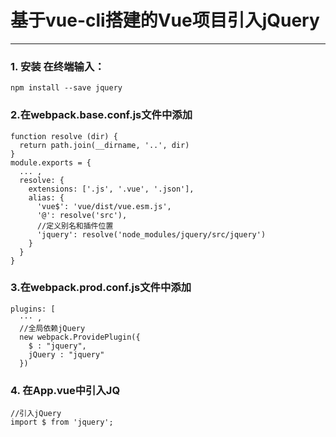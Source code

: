 # 基于vue-cli搭建的Vue项目引入jQuery #
---

### 1. 安装 在终端输入： ###
```
npm install --save jquery
```

### 2.在webpack.base.conf.js文件中添加 ###
```
function resolve (dir) {
  return path.join(__dirname, '..', dir)
}
module.exports = {
  ... ,
  resolve: {
    extensions: ['.js', '.vue', '.json'],
    alias: {
      'vue$': 'vue/dist/vue.esm.js',
      '@': resolve('src'),
      //定义别名和插件位置
      'jquery': resolve('node_modules/jquery/src/jquery')
    }
  }
}
```

### 3.在webpack.prod.conf.js文件中添加 ###
```
plugins: [
  ··· ,
  //全局依赖jQuery
  new webpack.ProvidePlugin({
    $ : "jquery",
    jQuery : "jquery"
  })
```

### 4. 在App.vue中引入JQ ###
```
//引入jQuery
import $ from 'jquery';
```
